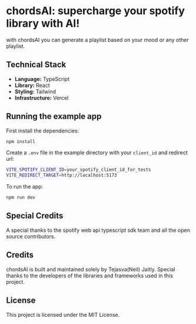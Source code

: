 <h1>chordsAI: supercharge your spotify library with AI!</h1>

<p>with chordsAI you can generate a playlist based on your mood or any other playlist.</p>

<h2>Technical Stack</h2>

<ul>
	<li><strong>Language:</strong> TypeScript</li>
	<li><strong>Library:</strong> React</li>
	<li><strong>Styling:</strong> Tailwind</li>
	<li><strong>Infrastructure:</strong> Vercel</li>
</ul>

## Running the example app

First install the dependencies:

```bash
npm install
```

Create a `.env` file in the example directory with your `client_id` and redirect url:

```bash .env
VITE_SPOTIFY_CLIENT_ID=your_spotify_client_id_for_tests
VITE_REDIRECT_TARGET=http://localhost:5173
```

To run the app:

```bash
npm run dev
```


<h2>Special Credits</h2>
<p>A special thanks to the spotify web api typescript sdk team and all the open source contributors.</p>

<h2>Credits</h2>

<p>chordsAI is built and maintained solely by Tejasva(Neil) Jaitly. Special thanks to the developers of the libraries and frameworks used in this project.</p>

<h2>License</h2>

<p>This project is licensed under the MIT License.</p>